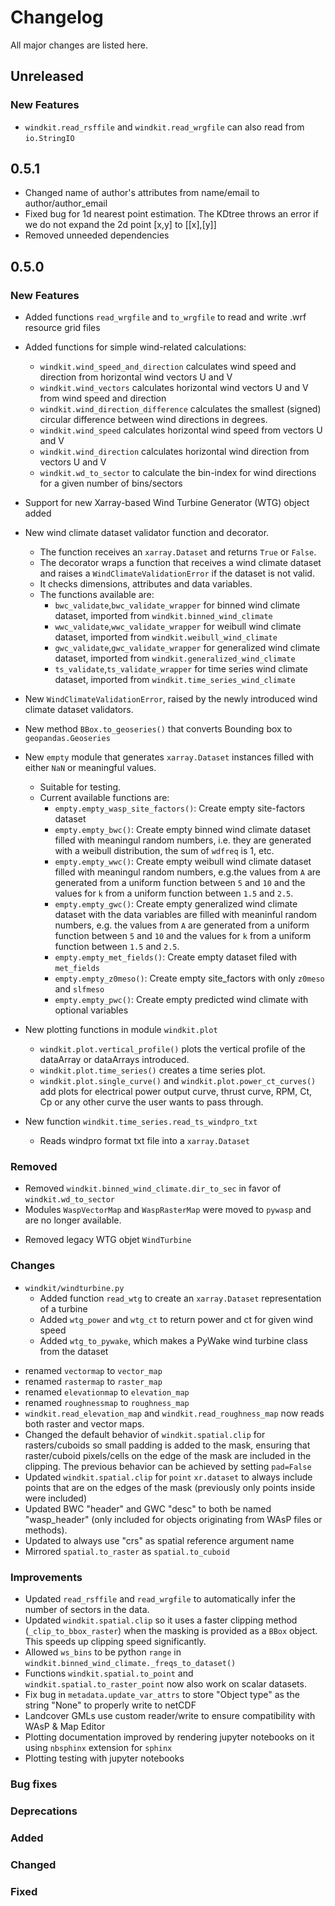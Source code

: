 # Changelog

All major changes are listed here.

## Unreleased

### New Features

* `windkit.read_rsffile` and `windkit.read_wrgfile` can also read from `io.StringIO`

## 0.5.1

* Changed name of author's attributes from name/email to author/author_email
* Fixed bug for 1d nearest point estimation. The KDtree throws an error if we do not expand the 2d point [x,y] to [[x],[y]]
* Removed unneeded dependencies

##  0.5.0

### New Features
* Added functions `read_wrgfile` and `to_wrgfile` to read and write .wrf resource grid files
* Added functions for simple wind-related calculations:
   - `windkit.wind_speed_and_direction` calculates wind speed and direction from horizontal wind vectors U and V
   - `windkit.wind_vectors` calculates horizontal wind vectors U and V from wind speed and direction
   - `windkit.wind_direction_difference` calculates the smallest (signed) circular difference between wind directions in degrees.
   - `windkit.wind_speed` calculates horizontal wind speed from vectors U and V
   - `windkit.wind_direction` calculates horizontal wind direction from vectors U and V
   - `windkit.wd_to_sector` to calculate the bin-index for wind directions for a given number of bins/sectors
* Support for new Xarray-based Wind Turbine Generator (WTG) object added
*  New wind climate dataset validator function and decorator.
   - The function receives an `xarray.Dataset` and returns `True` or `False`.
   - The decorator wraps a function that receives a wind climate dataset and raises a `WindClimateValidationError` if the dataset is not valid.
   - It checks dimensions, attributes and data variables.
   - The functions available are:
     - `bwc_validate`,`bwc_validate_wrapper` for binned wind climate dataset, imported from `windkit.binned_wind_climate`
     - `wwc_validate`,`wwc_validate_wrapper` for weibull wind climate dataset, imported from `windkit.weibull_wind_climate`
     - `gwc_validate`,`gwc_validate_wrapper` for generalized wind climate dataset, imported from `windkit.generalized_wind_climate`
     - `ts_validate`,`ts_validate_wrapper` for time series wind climate dataset, imported from `windkit.time_series_wind_climate`

* New `WindClimateValidationError`, raised by the newly introduced wind climate dataset validators.
* New method `BBox.to_geoseries()` that converts Bounding box to `geopandas.Geoseries`
* New `empty` module that generates `xarray.Dataset` instances filled with either `NaN` or meaningful values.
   -  Suitable for testing.
   - Current available functions are:
     - `empty.empty_wasp_site_factors()`: Create empty site-factors dataset
     - `empty.empty_bwc()`: Create empty binned wind climate dataset filled with meaningul random numbers, i.e. they are generated
    with a weibull distribution, the sum of `wdfreq` is 1, etc.
     - `empty.empty_wwc()`: Create empty weibull wind climate dataset filled with meaningul random numbers, e.g.the values from `A`
    are generated from a uniform function between `5` and `10` and the values for `k` from a uniform function between `1.5` and `2.5`.
     - `empty.empty_gwc()`: Create empty generalized wind climate dataset with the data variables are filled with meaninful random
    numbers, e.g. the values from `A` are generated from a uniform function between `5` and `10` and the values for `k` from a uniform function between `1.5` and `2.5`.
     - `empty.empty_met_fields()`: Create empty dataset filed with `met_fields`
     - `empty.empty_z0meso()`: Create empty site_factors with only `z0meso` and `slfmeso`
     - `empty.empty_pwc()`: Create empty predicted wind climate with optional variables
* New plotting functions in module `windkit.plot`
   - `windkit.plot.vertical_profile()` plots the vertical profile of the dataArray or dataArrays introduced.
   - `windkit.plot.time_series()` creates a time series plot.
   - `windkit.plot.single_curve()` and `windkit.plot.power_ct_curves()` add plots for electrical power output curve, thrust curve, RPM, Ct, Cp or any other curve the user wants to pass through.

* New function `windkit.time_series.read_ts_windpro_txt`
   -  Reads windpro format txt file into a `xarray.Dataset`
### Removed
* Removed `windkit.binned_wind_climate.dir_to_sec` in favor of `windkit.wd_to_sector`
* Modules `WaspVectorMap` and `WaspRasterMap` were moved to `pywasp` and are no longer available.
 - Removed legacy WTG objet `WindTurbine`
### Changes

* `windkit/windturbine.py`
    - Added function `read_wtg` to create an `xarray.Dataset` representation of a turbine
    - Added `wtg_power` and `wtg_ct` to return power and ct for given wind speed
    - Added `wtg_to_pywake`, which makes a PyWake wind turbine class from the dataset
 - renamed `vectormap` to `vector_map`
 - renamed `rastermap` to `raster_map`
 - renamed `elevationmap` to `elevation_map`
 - renamed `roughnessmap` to `roughness_map`
 - `windkit.read_elevation_map` and `windkit.read_roughness_map` now reads both raster and vector maps.
 - Changed the default behavior of  `windkit.spatial.clip` for rasters/cuboids so small padding is added to the mask, ensuring that raster/cuboid pixels/cells on the edge of the mask are included in the clipping. The previous behavior can be achieved by setting `pad=False`
 - Updated `windkit.spatial.clip` for `point` `xr.dataset` to always include points that are on the edges of the mask (previously only points inside were included)
 - Updated BWC "header" and GWC "desc" to both be named "wasp_header" (only included for objects originating from WAsP files or methods).
 - Updated to always use "crs" as spatial reference argument name
 - Mirrored `spatial.to_raster` as `spatial.to_cuboid`

### Improvements
 - Updated `read_rsffile` and `read_wrgfile` to automatically infer the number of sectors in the data.
 - Updated `windkit.spatial.clip` so it uses a faster clipping method (`_clip_to_bbox_raster`) when the masking is provided as a `BBox` object. This speeds up clipping speed significantly.
 - Allowed `ws_bins` to be python `range` in `windkit.binned_wind_climate._freqs_to_dataset()`
 - Functions `windkit.spatial.to_point` and `windkit.spatial.to_raster_point` now also work on scalar datasets.
 - Fix bug in `metadata.update_var_attrs` to store "Object type" as the string "None" to properly write to netCDF
 - Landcover GMLs use custom reader/write to ensure compatibility with WAsP & Map Editor
 - Plotting documentation improved by rendering jupyter notebooks on it using `nbsphinx` extension for `sphinx`
 - Plotting testing with jupyter notebooks

### Bug fixes

### Deprecations
### Added


### Changed


### Fixed
